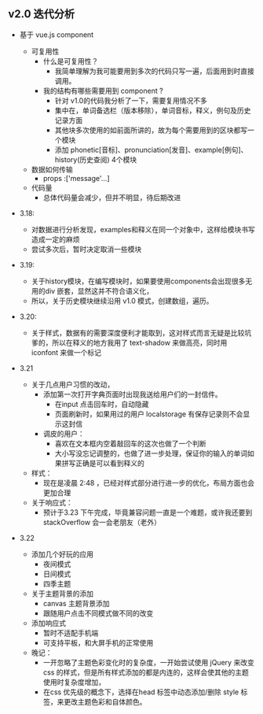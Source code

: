 ## v2.0  迭代分析

* 基于 vue.js component 
    - 可复用性
        + 什么是可复用性？
            * 我简单理解为我可能要用到多次的代码只写一遍，后面用到时直接调用。
        + 我的结构有哪些需要用到 component ?
            * 针对 v1.0的代码我分析了一下，需要复用情况不多
            * 集中在，单词备选栏（版本移除），单词音标，释义，例句及历史记录方面
            * 其他块多次使用的如前面所讲的，故为每个需要用到的区块都写一个模块
            * 添加 phonetic[音标]、pronunciation[发音]、example[例句]、history(历史查阅) 4个模块
    - 数据如何传输
        + props :['message'...]
    - 代码量 
        + 总体代码量会减少，但并不明显，待后期改进

* 3.18:
    - 对数据进行分析发现，examples和释义在同一个对象中，这样给模块书写造成一定的麻烦
    - 尝试多次后，暂时决定取消一些模块

* 3.19: 
    - 关于history模块，在编写模块时，如果要使用components会出现很多无用的div 嵌套，显然这并不符合语义化，
    - 所以，关于历史模块继续沿用 v1.0 模式，创建数组，遍历。
* 3.20:
    - 关于样式，数据有的需要深度便利才能取到，这对样式而言无疑是比较坑爹的，所以在释义的地方我用了 text-shadow 来做高亮，同时用 iconfont 来做一个标记
* 3.21 
    - 关于几点用户习惯的改动，
        + 添加第一次打开字典页面时出现我送给用户们的一封信件。
            * 在input 点击回车时，自动隐藏
            * 页面刷新时，如果用过的用户 localstorage 有保存记录则不会显示这封信
        + 调皮的用户：
            * 喜欢在文本框内空着敲回车的这次也做了一个判断
            * 大小写没忘记调整的，也做了进一步处理，保证你的输入的单词如果拼写正确是可以看到释义的
    - 样式：
        + 现在是凌晨 2:48 ，已经对样式部分进行进一步的优化，布局方面也会更加合理
    - 关于响应式：
        + 预计于3.23 下午完成，毕竟兼容问题一直是一个难题，或许我还要到 stackOverflow 会一会老朋友（老外）
* 3.22
    - 添加几个好玩的应用
        + 夜间模式 
        + 日间模式
        + 四季主题
    - 关于主题背景的添加
        + canvas 主题背景添加
        + 跟随用户点击不同模式做不同的改变
    - 添加响应式
        + 暂时不适配手机端
        + 可支持平板，和大屏手机的正常使用
    - 晚记：
        + 一开忽略了主题色彩变化时的复杂度，一开始尝试使用 jQuery 来改变 css 的样式，但是所有样式添加的都是内连的，这样会使其他的主题使用时复杂度增加，
        + 在css 优先级的概念下，选择在head 标签中动态添加/删除 style 标签，来更改主题色彩和自体颜色。 
